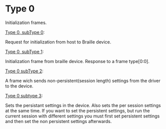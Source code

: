 # Type 0

Initialization frames.

[Type 0, subType 0](/Type_0/0_0.md):

Request for initialization from host to Braille device.

[Type 0, subType 1](/Type_0/0_1.md):

Initialization frame from braille device.  Response to a frame type[0:0].

[Type 0 subType 2](/Type_0/0_2.md):

A frame wich sends non-persistent(session length) settings from the driver to the device.

[Type 0 subtype 3](/Type_0/0_3.md):

Sets the persistant settings in the device.  Also sets the per session settings at the same time.  If you want to set the persistent settings, but run the current session with different settings you must first set persistent settings and then set the non persistent settings afterwards.

